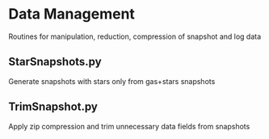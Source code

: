 # Data Management
Routines for manipulation, reduction, compression of snapshot and log data

## StarSnapshots.py
Generate snapshots with stars only from gas+stars snapshots

## TrimSnapshot.py
Apply zip compression and trim unnecessary data fields from snapshots